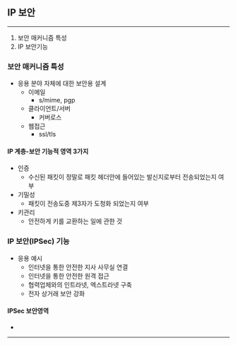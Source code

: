 
## IP 보안
---
1. 보안 매커니즘 특성
2. IP 보안기능

### 보안 매커니즘 특성
- 응용 분야 자체에 대한 보안용 설계
	- 이메일
		- s/mime, pgp
	- 클라이언트/서버
		- 커버로스
	- 웹접근
		- ssl/tls

#### IP 계층-보안 기능적 영역 3가지
- 인증
	- 수신된 패킷이 정말로 패킷 헤더안에 들어있는 발신지로부터 전송되었는지 여부
- 기밀성
	- 패킷이 전송도중 제3자가 도청화 되었는지 여부
- 키관리
	- 안전하게 키를 교환하는 일에 관한 것

### IP 보안(IPSec) 기능
- 응용 예시
	- 인터넷을 통한 안전한 지사 사무실 연결
	- 인터넷을 통한 안전한 원격 접근
	- 협력업체와의 인트라넷, 엑스트라넷 구축
	- 전자 상거래 보안 강화

#### IPSec 보안영역
- 


---